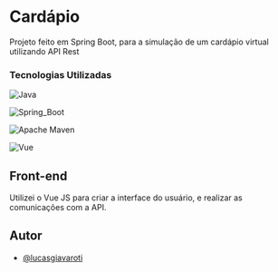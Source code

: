 
# Cardápio 

Projeto feito em Spring Boot, para a simulação de um cardápio virtual utilizando API Rest




### Tecnologias Utilizadas

![Java](https://img.shields.io/badge/java-%23ED8B00.svg?style=for-the-badge&logo=openjdk&logoColor=white)  

![Spring_Boot](https://img.shields.io/badge/Spring_Boot-6DB33F?style=for-the-badge&logo=spring-boot&logoColor=white)  

![Apache Maven](https://img.shields.io/badge/Apache%20Maven-C71A36?style=for-the-badge&logo=Apache%20Maven&logoColor=white)

![Vue](https://img.shields.io/badge/Vue%20js-35495E?style=for-the-badge&logo=vuedotjs&logoColor=4FC08D)

## Front-end

Utilizei o Vue JS para criar a interface do usuário, e realizar as comunicações com a API.




## Autor

- [@lucasgiavaroti](https://www.github.com/lucasgiavaroti)

